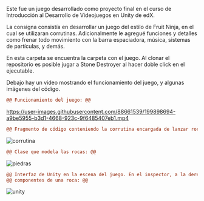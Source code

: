 <p>Este fue un juego desarrollado como proyecto final en el curso de Introducción al Desarrollo de
Videojuegos en Unity de edX.</p>
<p>La consigna consistía en desarrollar un juego del estilo de Fruit Ninja, en el cual se utilizaran corrutinas. Adicionalmente le agregué funciones y detalles como frenar todo movimiento con la barra espaciadora, música, sistemas de partículas, y demás.</p>
<p>En esta carpeta se encuentra la carpeta con el juego. Al clonar el repositorio es posible jugar a Stone Destroyer al hacer doble click en el ejecutable.</p>
<p>Debajo hay un video mostrando el funcionamiento del juego, y algunas imágenes del código.</p>


```diff
@@ Funcionamiento del juego: @@
```
https://user-images.githubusercontent.com/88661539/199898694-a9be5955-b3d1-4668-923c-9f6485407eb1.mp4

```diff
@@ Fragmento de código conteniendo la corrutina encargada de lanzar rocas aleatoriamente: @@
```
![corrutina](https://user-images.githubusercontent.com/88661539/199899706-e611b6e6-dbba-4c9f-9d27-5db0920b6ae6.png)

```diff
@@ Clase que modela las rocas: @@
```
![piedras](https://user-images.githubusercontent.com/88661539/199899812-93d55bd3-2b7c-4bb1-8054-cf6a7e2497c0.png)

```diff
@@ Interfaz de Unity en la escena del juego. En el inspector, a la derecha, se pueden observar algunos de los @@
@@ componentes de una roca: @@
```
![unity](https://user-images.githubusercontent.com/88661539/199899936-1d25d39e-15fa-4c2e-a146-0c69e94d39c8.png)
